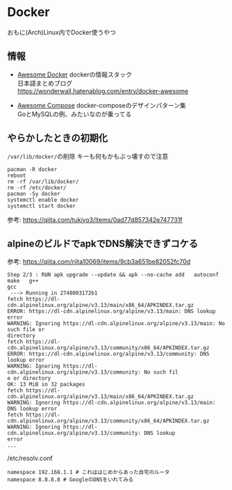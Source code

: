 # Docker

おもに(Arch)Linux内でDocker使うやつ

## 情報

- [Awesome Docker](https://github.com/veggiemonk/awesome-docker)
dockerの情報スタック  
日本語まとめブログ  
https://wonderwall.hatenablog.com/entry/docker-awesome

- [Awesome Compose](https://github.com/docker/awesome-compose)
docker-composeのデザインパターン集  
GoとMySQLの例、みたいなのが乗ってる  

## やらかしたときの初期化

`/var/lib/docker/`の削除
キーも何もかもぶっ壊すので注意

```
pacman -R docker
reboot
rm -rf /var/lib/docker/
rm -rf /etc/docker/
pacman -Sy docker
systemctl enable docker
systemctl start docker
```

参考: https://qiita.com/tukiyo3/items/0ad77d857342e747731f

## alpineのビルドでapkでDNS解決できずコケる

参考: https://qiita.com/riita10069/items/9cb3a651be82052fc70d

```
Step 2/3 : RUN apk upgrade --update && apk --no-cache add   autoconf   make   g++   
gcc                                                                                 
 ---> Running in 2748003172b1                                                       
fetch https://dl-cdn.alpinelinux.org/alpine/v3.13/main/x86_64/APKINDEX.tar.gz       
ERROR: https://dl-cdn.alpinelinux.org/alpine/v3.13/main: DNS lookup error           
WARNING: Ignoring https://dl-cdn.alpinelinux.org/alpine/v3.13/main: No such file or 
directory                                                                           
fetch https://dl-cdn.alpinelinux.org/alpine/v3.13/community/x86_64/APKINDEX.tar.gz  
ERROR: https://dl-cdn.alpinelinux.org/alpine/v3.13/community: DNS lookup error      
WARNING: Ignoring https://dl-cdn.alpinelinux.org/alpine/v3.13/community: No such fil
e or directory                                                                      
OK: 13 MiB in 32 packages                                                           
fetch https://dl-cdn.alpinelinux.org/alpine/v3.13/main/x86_64/APKINDEX.tar.gz       
WARNING: Ignoring https://dl-cdn.alpinelinux.org/alpine/v3.13/main: DNS lookup error
fetch https://dl-cdn.alpinelinux.org/alpine/v3.13/community/x86_64/APKINDEX.tar.gz  
WARNING: Ignoring https://dl-cdn.alpinelinux.org/alpine/v3.13/community: DNS lookup 
error
...
```

/etc/resolv.conf
```
namespace 192.168.1.1 # これははじめからあった自宅のルータ
namespace 8.8.8.8 # GoogleのDNSをいれてみる
```
